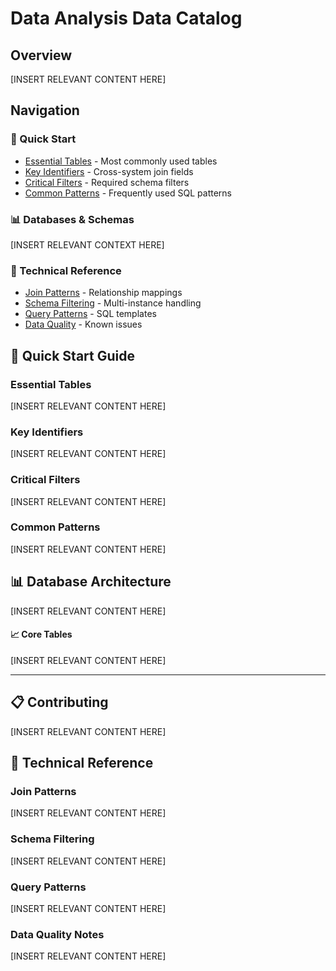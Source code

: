 # Data Analysis Data Catalog

## Overview

[INSERT RELEVANT CONTENT HERE]

## Navigation

### 🚀 Quick Start
- [Essential Tables](#essential-tables) - Most commonly used tables
- [Key Identifiers](#key-identifiers) - Cross-system join fields
- [Critical Filters](#critical-filters) - Required schema filters
- [Common Patterns](#common-patterns) - Frequently used SQL patterns

### 📊 Databases & Schemas
[INSERT RELEVANT CONTEXT HERE]

### 🔧 Technical Reference  
- [Join Patterns](#join-patterns) - Relationship mappings
- [Schema Filtering](#schema-filtering) - Multi-instance handling
- [Query Patterns](#query-patterns) - SQL templates
- [Data Quality](#data-quality-notes) - Known issues

## 🚀 Quick Start Guide

### Essential Tables

[INSERT RELEVANT CONTENT HERE]

### Key Identifiers

[INSERT RELEVANT CONTENT HERE]

### Critical Filters

[INSERT RELEVANT CONTENT HERE]

### Common Patterns

[INSERT RELEVANT CONTENT HERE]

## 📊 Database Architecture

[INSERT RELEVANT CONTENT HERE]


#### 📈 Core Tables

[INSERT RELEVANT CONTENT HERE]

---

## 📋 Contributing

[INSERT RELEVANT CONTENT HERE]

## 🔧 Technical Reference

### Join Patterns

[INSERT RELEVANT CONTENT HERE]

### Schema Filtering

[INSERT RELEVANT CONTENT HERE]

### Query Patterns

[INSERT RELEVANT CONTENT HERE]

### Data Quality Notes

[INSERT RELEVANT CONTENT HERE]